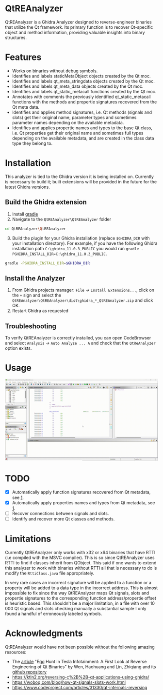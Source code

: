 # QtREAnalyzer

QtREAnalyzer is a Ghidra Analyzer designed to reverse-engineer binaries that utilize the Qt framework. Its primary function is to recover Qt-specific object and method information, providing valuable insights into binary structures.

# Features

- Works on binaries without debug symbols.
- Identifies and labels staticMetaObject objects created by  the Qt moc.
- Identifies and labels qt_meta_stringdata objects created by the Qt moc.
- Identifies and labels qt_meta_data objects created by the Qt moc.
- Identifies and labels qt_static_metacall functions created by the Qt moc.
- Annotates with comments the previously identified qt_static_metacall functions with the methods and propertie signatures recovered from the Qt meta data.
- Identifies and applies method signatures, i.e. Qt methods (signals and slots) get their original name, parameter types and sometimes parameter names depending on the available metadata.
- Identifies and applies propertie names and types to the base Qt class, i.e. Qt properties get their original name and sometimes full types depending on the available metadata, and are created in the class data type they belong to.

# Installation

This analyzer is tied to the Ghidra version it is being installed on. Currently is necessary to build it;
built extensions will be provided in the future for the latest Ghidra versions. 

## Build the Ghidra extension

1. Install [gradle](https://docs.gradle.org/current/userguide/installation.html#ex-installing-manually)
2. Navigate to the `QtREAnalyzer\QtREAnalyzer` folder

```bash
cd QtREAnalyzer\QtREAnalyzer
```
 
3. Build the plugin for your Ghidra installation (replace `$GHIDRA_DIR` with your installation directory).
For example, if you have the following Ghidra installation path `C:\ghidra_11.0.3_PUBLIC` you would run 
``gradle -PGHIDRA_INSTALL_DIR=C:\ghidra_11.0.3_PUBLIC``. 

```bash
gradle -PGHIDRA_INSTALL_DIR=$GHIDRA_DIR
```

## Install the Analyzer

1. From Ghidra projects manager: ``File`` -> ``Install Extensions...``, click on the
   `+` sign and select the `QtREAnalyzer\QtREAnalyzer\dist\ghidra_*_QtREAnalyzer.zip` and click OK.
2. Restart Ghidra as requested

## Troubleshooting
To verify QtREAnalyzer is correctly installed, you can open CodeBrowser and select
``Analysis`` -> ``Auto Analyze ... A`` and check that the `QtReAnalyzer` option
exists.

# Usage
![QtREAnalyzer Usage](/docs/QtREAnalyzer_usage.gif)

# TODO
- [x] Automatically apply function signatures recovered from Qt metadata, see [1](https://www.usenix.org/conference/usenixsecurity23/presentation/wen).
- [x] Automatically apply properties names and types from Qt metadata, see [1](https://www.usenix.org/conference/usenixsecurity23/presentation/wen).
- [ ] Recover connections between signals and slots.
- [ ] Identify and recover more Qt classes and methods.

# Limitations

Currently QtREAnalyzer only works with x32 or x64 binaries that have RTTI (i.e compiled with the MSVC compiler). This is so since QtREAnalyzer uses RTTI to find if classes inherit from QObject. This said if one wants to extend this analyzer to work with binaries without RTTI all that is necessary to do is modify the ``RttiClass.java`` file appropriately.

In very rare cases an incorrect signature will be applied to a function or a property will be added to a data type in the incorrect address. This is almost impossible to fix since the way QtREAnalyzer maps Qt signals, slots and propertie signatures to the corresponding function address/propertie offset is heuristic based. This shouldn't be a major limitation, in a file with over 10 000 Qt signals and slots checking manually a substantial sample I only found a handful of erroneously labeled symbols.

# Acknowledgments

QtREAnalyzer would have not been possible without the following amazing resources:

- The [article](https://www.usenix.org/conference/usenixsecurity23/presentation/wen) "Egg Hunt in Tesla Infotainment: A First Look at Reverse Engineering of Qt Binaries" by Wen, Haohuang and Lin, Zhiqiang and its [github repository](https://github.com/OSUSecLab/QtRE)
- https://ktln2.org/reversing-c%2B%2B-qt-applications-using-ghidra/
- https://woboq.com/blog/how-qt-signals-slots-work.html
- https://www.codeproject.com/articles/31330/qt-internals-reversing
